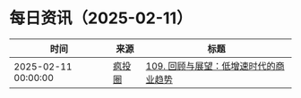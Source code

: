 ﻿# 每日资讯（2025-02-11）

|时间|来源|标题|
|---|---|---|
|2025-02-11 00:00:00|[疯投圈](https://crazy.capital/feed)|[109. 回顾与展望：低增速时代的商业趋势](https://crazy.capital/109)|
